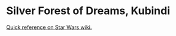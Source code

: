# Silver Forest of Dreams, Kubindi
[Quick reference on Star Wars wiki.](https://starwars.fandom.com/wiki/Silver_Forest_of_Dreams)